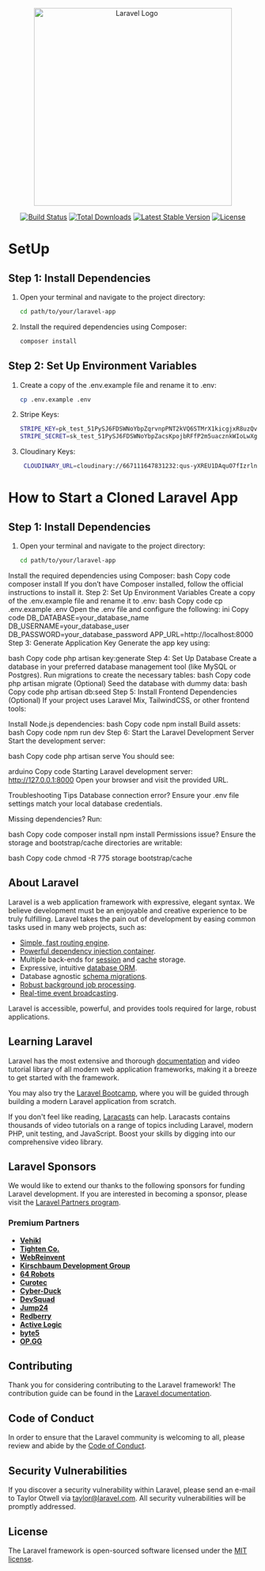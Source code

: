 <p align="center"><a href="https://laravel.com" target="_blank"><img src="https://raw.githubusercontent.com/laravel/art/master/logo-lockup/5%20SVG/2%20CMYK/1%20Full%20Color/laravel-logolockup-cmyk-red.svg" width="400" alt="Laravel Logo"></a></p>

<p align="center">
<a href="https://github.com/laravel/framework/actions"><img src="https://github.com/laravel/framework/workflows/tests/badge.svg" alt="Build Status"></a>
<a href="https://packagist.org/packages/laravel/framework"><img src="https://img.shields.io/packagist/dt/laravel/framework" alt="Total Downloads"></a>
<a href="https://packagist.org/packages/laravel/framework"><img src="https://img.shields.io/packagist/v/laravel/framework" alt="Latest Stable Version"></a>
<a href="https://packagist.org/packages/laravel/framework"><img src="https://img.shields.io/packagist/l/laravel/framework" alt="License"></a>
</p>

# SetUp
## Step 1: Install Dependencies
1. Open your terminal and navigate to the project directory:
   ```bash
   cd path/to/your/laravel-app
2. Install the required dependencies using Composer:
    ```bash
    composer install
## Step 2: Set Up Environment Variables
1. Create a copy of the .env.example file and rename it to .env:
    ```bash
    cp .env.example .env
2. Stripe Keys:
    ```bash
    STRIPE_KEY=pk_test_51PySJ6FDSWNoYbpZqrvnpPNT2kVQ6STMrX1kicgjxR8uzQvpquYpTeZ77J6xk8iOJgWd33FAJDbogoFfUlLzRbHb009cQZ2Uhc
    STRIPE_SECRET=sk_test_51PySJ6FDSWNoYbpZacsKpojbRFfP2m5uacznkWIoLwXg2FxgST5IvdXFbjzWCl2NBPlMcokuE9PvuH8ekZSvWeSg00byZoZkFU

4. Cloudinary Keys:
   ```bash
    CLOUDINARY_URL=cloudinary://667111647831232:qus-yXREU1DAquO7fIzrlnvmyv8@de2fnaud6
# How to Start a Cloned Laravel App

## Step 1: Install Dependencies
1. Open your terminal and navigate to the project directory:
   ```bash
   cd path/to/your/laravel-app
Install the required dependencies using Composer:
bash
Copy code
composer install
If you don’t have Composer installed, follow the official instructions to install it.
Step 2: Set Up Environment Variables
Create a copy of the .env.example file and rename it to .env:
bash
Copy code
cp .env.example .env
Open the .env file and configure the following:
ini
Copy code
DB_DATABASE=your_database_name
DB_USERNAME=your_database_user
DB_PASSWORD=your_database_password
APP_URL=http://localhost:8000
Step 3: Generate Application Key
Generate the app key using:

bash
Copy code
php artisan key:generate
Step 4: Set Up Database
Create a database in your preferred database management tool (like MySQL or Postgres).
Run migrations to create the necessary tables:
bash
Copy code
php artisan migrate
(Optional) Seed the database with dummy data:
bash
Copy code
php artisan db:seed
Step 5: Install Frontend Dependencies (Optional)
If your project uses Laravel Mix, TailwindCSS, or other frontend tools:

Install Node.js dependencies:
bash
Copy code
npm install
Build assets:
bash
Copy code
npm run dev
Step 6: Start the Laravel Development Server
Start the development server:

bash
Copy code
php artisan serve
You should see:

arduino
Copy code
Starting Laravel development server: http://127.0.0.1:8000
Open your browser and visit the provided URL.

Troubleshooting Tips
Database connection error?
Ensure your .env file settings match your local database credentials.

Missing dependencies?
Run:

bash
Copy code
composer install
npm install
Permissions issue?
Ensure the storage and bootstrap/cache directories are writable:

bash
Copy code
chmod -R 775 storage bootstrap/cache

## About Laravel


Laravel is a web application framework with expressive, elegant syntax. We believe development must be an enjoyable and creative experience to be truly fulfilling. Laravel takes the pain out of development by easing common tasks used in many web projects, such as:

- [Simple, fast routing engine](https://laravel.com/docs/routing).
- [Powerful dependency injection container](https://laravel.com/docs/container).
- Multiple back-ends for [session](https://laravel.com/docs/session) and [cache](https://laravel.com/docs/cache) storage.
- Expressive, intuitive [database ORM](https://laravel.com/docs/eloquent).
- Database agnostic [schema migrations](https://laravel.com/docs/migrations).
- [Robust background job processing](https://laravel.com/docs/queues).
- [Real-time event broadcasting](https://laravel.com/docs/broadcasting).

Laravel is accessible, powerful, and provides tools required for large, robust applications.

## Learning Laravel

Laravel has the most extensive and thorough [documentation](https://laravel.com/docs) and video tutorial library of all modern web application frameworks, making it a breeze to get started with the framework.

You may also try the [Laravel Bootcamp](https://bootcamp.laravel.com), where you will be guided through building a modern Laravel application from scratch.

If you don't feel like reading, [Laracasts](https://laracasts.com) can help. Laracasts contains thousands of video tutorials on a range of topics including Laravel, modern PHP, unit testing, and JavaScript. Boost your skills by digging into our comprehensive video library.

## Laravel Sponsors

We would like to extend our thanks to the following sponsors for funding Laravel development. If you are interested in becoming a sponsor, please visit the [Laravel Partners program](https://partners.laravel.com).

### Premium Partners

- **[Vehikl](https://vehikl.com/)**
- **[Tighten Co.](https://tighten.co)**
- **[WebReinvent](https://webreinvent.com/)**
- **[Kirschbaum Development Group](https://kirschbaumdevelopment.com)**
- **[64 Robots](https://64robots.com)**
- **[Curotec](https://www.curotec.com/services/technologies/laravel/)**
- **[Cyber-Duck](https://cyber-duck.co.uk)**
- **[DevSquad](https://devsquad.com/hire-laravel-developers)**
- **[Jump24](https://jump24.co.uk)**
- **[Redberry](https://redberry.international/laravel/)**
- **[Active Logic](https://activelogic.com)**
- **[byte5](https://byte5.de)**
- **[OP.GG](https://op.gg)**

## Contributing

Thank you for considering contributing to the Laravel framework! The contribution guide can be found in the [Laravel documentation](https://laravel.com/docs/contributions).

## Code of Conduct

In order to ensure that the Laravel community is welcoming to all, please review and abide by the [Code of Conduct](https://laravel.com/docs/contributions#code-of-conduct).

## Security Vulnerabilities

If you discover a security vulnerability within Laravel, please send an e-mail to Taylor Otwell via [taylor@laravel.com](mailto:taylor@laravel.com). All security vulnerabilities will be promptly addressed.

## License

The Laravel framework is open-sourced software licensed under the [MIT license](https://opensource.org/licenses/MIT).
